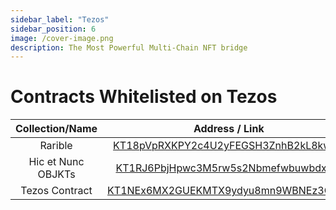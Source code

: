 ```yaml
---
sidebar_label: "Tezos"
sidebar_position: 6
image: /cover-image.png
description: The Most Powerful Multi-Chain NFT bridge
---
```


# Contracts Whitelisted on Tezos

|Collection/Name|Address / Link|
|:-:|:-:|
|Rarible|[KT18pVpRXKPY2c4U2yFEGSH3ZnhB2kL8kwXS](https://tzstats.com/KT18pVpRXKPY2c4U2yFEGSH3ZnhB2kL8kwXS)|
|Hic et Nunc OBJKTs|[KT1RJ6PbjHpwc3M5rw5s2Nbmefwbuwbdxton](https://tzstats.com/KT1RJ6PbjHpwc3M5rw5s2Nbmefwbuwbdxton)|
|Tezos Contract|[KT1NEx6MX2GUEKMTX9ydyu8mn9WBNEz3QPEp](https://tzstats.com/KT1NEx6MX2GUEKMTX9ydyu8mn9WBNEz3QPEp)|